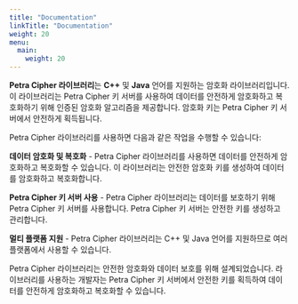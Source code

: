 ```yaml
---
title: "Documentation"
linkTitle: "Documentation"
weight: 20
menu:
  main:
    weight: 20
---
```



**Petra Cipher 라이브러리**는 **C++** 및 **Java** 언어를 지원하는 암호화 라이브러리입니다. 이 라이브러리는 Petra Cipher 키 서버를 사용하여 데이터를 안전하게 암호화하고 복호화하기 위해 인증된 암호화 알고리즘을 제공합니다. 암호화 키는 Petra Cipher 키 서버에서 안전하게 획득됩니다.

Petra Cipher 라이브러리를 사용하면 다음과 같은 작업을 수행할 수 있습니다:

**데이터 암호화 및 복호화** - Petra Cipher 라이브러리를 사용하면 데이터를 안전하게 암호화하고 복호화할 수 있습니다. 이 라이브러리는 안전한 암호화 키를 생성하여 데이터를 암호화하고 복호화합니다.

**Petra Cipher 키 서버 사용** - Petra Cipher 라이브러리는 데이터를 보호하기 위해 Petra Cipher 키 서버를 사용합니다. Petra Cipher 키 서버는 안전한 키를 생성하고 관리합니다.

**멀티 플랫폼 지원** - Petra Cipher 라이브러리는 C++ 및 Java 언어를 지원하므로 여러 플랫폼에서 사용할 수 있습니다.

Petra Cipher 라이브러리는 안전한 암호화와 데이터 보호를 위해 설계되었습니다. 라이브러리를 사용하는 개발자는 Petra Cipher 키 서버에서 안전한 키를 획득하여 데이터를 안전하게 암호화하고 복호화할 수 있습니다.
